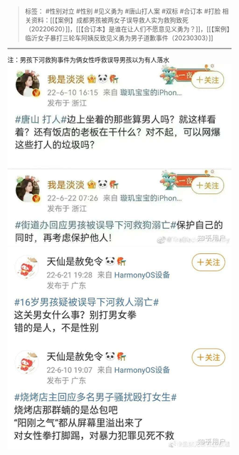 > 标签： #性别对立 #性别 #见义勇为 #唐山打人案 #双标 #合订本 #打脸 
> 相关资料：[[【案例】成都男孩被两女子误导救人实为救狗致死（20220620）]]，[[【合订本】是谁在让人们不愿意见义勇为？]]，[[【案例】临沂女子暴打三轮车阿姨反致见义勇为男子道歉事件（20230303）]]
***
注：男孩下河救狗事件为俩女性呼救误导男孩以为有人落水
[![1673845975446.jpeg](https://raw.githubusercontent.com/bluntvoice/mypic/main/1673845975446.jpeg)](https://raw.githubusercontent.com/bluntvoice/mypic/main/1673845975446.jpeg)
[![1673845951418.jpeg](https://raw.githubusercontent.com/bluntvoice/mypic/main/1673845951418.jpeg)](https://raw.githubusercontent.com/bluntvoice/mypic/main/1673845951418.jpeg)